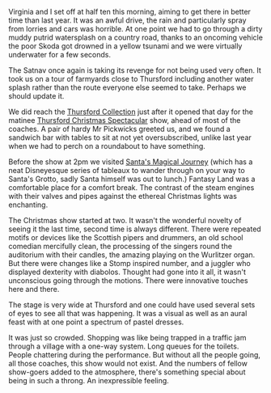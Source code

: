 Virginia and I set off at half ten this morning, aiming
to get there in better time than last year.  It was an
awful drive, the rain and particularly spray from lorries
and cars was horrible.  At one point we had to go through
a dirty muddy putrid watersplash on a country road, thanks
to an oncoming vehicle the poor Skoda got drowned in a
yellow tsunami and we were virtually underwater for
a few seconds.

The Satnav once again is taking its revenge for not being
used very often.  It took us on a tour of farmyards
close to Thursford including another water splash rather than
the route everyone else seemed to take.  Perhaps we should update
it.

We did reach the
[Thursford Collection](https://www.thursford.com/) just after it opened that day for the matinee
[Thursford Christmas Spectacular](https://www.thursford.com/christmas-spectacular/) show, ahead of most of the coaches.  A pair of
hardy Mr Pickwicks greeted us, and we found a sandwich bar
with tables to sit at not yet oversubscribed, unlike last
year when we had to perch on a roundabout to have something.

Before the show at 2pm we visited
[Santa's Magical Journey](https://www.thursford.com/santas-magical-journey/)
(which has
a neat Disneyesque series of tableaux to wander through on
your way to Santa's Grotto, sadly Santa himself was out to lunch.)
Fantasy Land was a comfortable place for a comfort break.
The contrast of the steam engines with their valves and
pipes against the ethereal Christmas lights was enchanting.

The Christmas show started at two.  It wasn't the wonderful
novelty of seeing it the last time, second time is always
different.  There were repeated motifs or devices like the
Scottish pipers and drummers, an old school comedian mercifully 	clean, the processing of the
singers round the auditorium with their candles, the amazing
playing on the Wurlitzer organ.  But there
were changes like a Stomp inspired number, and a juggler
who displayed dexterity with diabolos.  Thought had gone
into it all, it wasn't unconscious going through the
motions.  There were innovative touches here and there.

The stage is very wide at Thursford and one could have
used several sets of eyes to see all that was happening.
It was a visual as well as an aural feast with at one point a
spectrum of pastel dresses.

It was just so crowded.  Shopping was like being trapped in a
traffic jam through a village with a one-way system.
Long queues for the toilets.  People chattering
during the performance.  But without all the people
going, all those coaches, this show would not exist.  And
the numbers of fellow show-goers added to the atmosphere,
there's something special about being in such a throng.
An inexpressible feeling.
